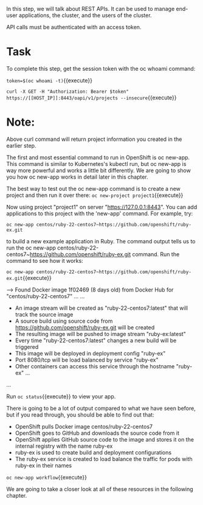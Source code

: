 In this step, we will talk about REST APIs. It can be used to manage end-user applications, the cluster, and the users of the cluster.

API calls must be authenticated with an access token.

# Task 
To complete this step, get the session token  with the oc whoami command:

`token=$(oc whoami -t)`{{execute}} 

`curl -X GET -H "Authorization: Bearer $token" https://[[HOST_IP]]:8443/oapi/v1/projects --insecure`{{execute}}

# Note:
Above curl command will return project information you created in the earlier step.
 
 
 
The first and most essential command to run in OpenShift is oc new-app. This command is similar to Kubernetes's kubectl run, but oc new-app is way more powerful and works a little bit differently. We are going to show you how oc new-app works in detail later in this chapter.

The best way to test out the oc new-app command is to create a new project and then run it over there:
`oc new-project project1`{{execute}}

Now using project "project1" on server "https://127.0.0.1:8443".
You can add applications to this project with the 'new-app' command. For example, try:

    oc new-app centos/ruby-22-centos7~https://github.com/openshift/ruby-ex.git
to build a new example application in Ruby.
The command output tells us to run the oc new-app centos/ruby-22-centos7~https://github.com/openshift/ruby-ex.git command. Run the command to see how it works:


`oc new-app centos/ruby-22-centos7~https://github.com/openshift/ruby-ex.git`{{execute}} 

--> Found Docker image 1f02469 (8 days old) from Docker Hub for "centos/ruby-22-centos7"
...
<output omitted>
...
 * An image stream will be created as "ruby-22-centos7:latest" that will track the source image
 * A source build using source code from https://github.com/openshift/ruby-ex.git will be created
 * The resulting image will be pushed to image stream "ruby-ex:latest"
 * Every time "ruby-22-centos7:latest" changes a new build will be triggered
 * This image will be deployed in deployment config "ruby-ex"
 * Port 8080/tcp will be load balanced by service "ruby-ex"
 * Other containers can access this service through the hostname "ruby-ex"
...
<output omitted>
...


Run `oc status`{{execute}}  to view your app.

There is going to be a lot of output compared to what we have seen before, but if you read through, you should be able to find out that: 

- OpenShift pulls Docker image centos/ruby-22-centos7
- OpenShift goes to GitHub and downloads the source code from it
- OpenShift applies GitHub source code to the image and stores it on the internal registry with the name ruby-ex
- ruby-ex is used to create build and deployment configurations
- The ruby-ex service is created to load balance the traffic for pods with ruby-ex in their names  

`oc new-app workflow`{{execute}}

We are going to take a closer look at all of these resources in the following chapter.